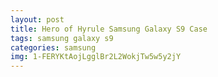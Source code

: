 ```yaml
---
layout: post
title: Hero of Hyrule Samsung Galaxy S9 Case
tags: samsung galaxy s9
categories: samsung
img: 1-FERYKtAojLgglBr2L2WokjTw5w5y2jY
---
```

